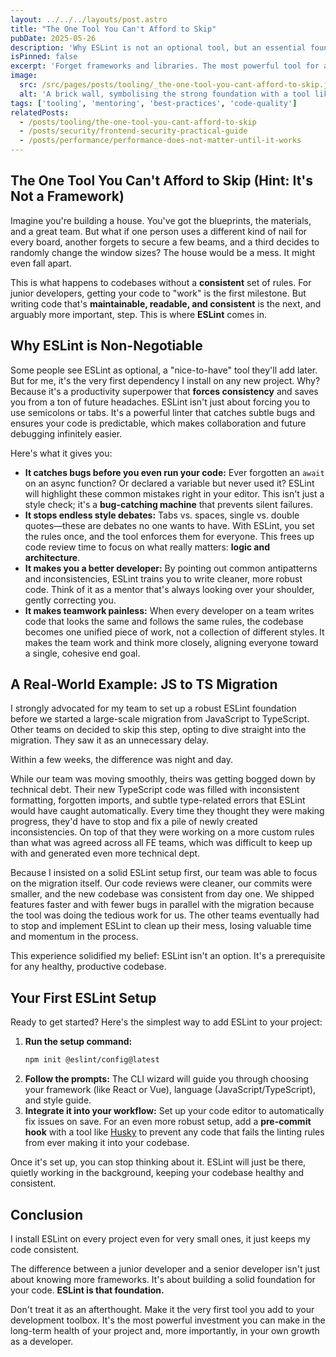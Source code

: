 ```yaml
---
layout: ../../../layouts/post.astro
title: "The One Tool You Can't Afford to Skip"
pubDate: 2025-05-26
description: 'Why ESLint is not an optional tool, but an essential foundation for writing consistent, bug-free, and maintainable code, especially for junior developers.'
isPinned: false
excerpt: 'Forget frameworks and libraries. The most powerful tool for a junior developer is ESLint. It forces consistency, catches bugs, and makes you a better programmer.'
image:
  src: /src/pages/posts/tooling/_the-one-tool-you-cant-afford-to-skip.jpg
  alt: 'A brick wall, symbolising the strong foundation with a tool like ESLint'
tags: ['tooling', 'mentoring', 'best-practices', 'code-quality']
relatedPosts:
  - /posts/tooling/the-one-tool-you-cant-afford-to-skip
  - /posts/security/frontend-security-practical-guide
  - /posts/performance/performance-does-not-matter-until-it-works
---
```


## The One Tool You Can't Afford to Skip (Hint: It's Not a Framework)

Imagine you're building a house. You've got the blueprints, the materials, and a great team. But what if one person uses a different kind of nail for every board, another forgets to secure a few beams, and a third decides to randomly change the window sizes? The house would be a mess. It might even fall apart.

This is what happens to codebases without a **consistent** set of rules. For junior developers, getting your code to "work" is the first milestone. But writing code that's **maintainable, readable, and consistent** is the next, and arguably more important, step. This is where **ESLint** comes in.

## Why ESLint is Non-Negotiable

Some people see ESLint as optional, a "nice-to-have" tool they'll add later. But for me, it's the very first dependency I install on any new project. Why? Because it's a productivity superpower that **forces consistency** and saves you from a ton of future headaches. ESLint isn't just about forcing you to use semicolons or tabs. It's a powerful linter that catches subtle bugs and ensures your code is predictable, which makes collaboration and future debugging infinitely easier.

Here's what it gives you:

- **It catches bugs before you even run your code:** Ever forgotten an `await` on an async function? Or declared a variable but never used it? ESLint will highlight these common mistakes right in your editor. This isn't just a style check; it's a **bug-catching machine** that prevents silent failures.
- **It stops endless style debates:** Tabs vs. spaces, single vs. double quotes—these are debates no one wants to have. With ESLint, you set the rules once, and the tool enforces them for everyone. This frees up code review time to focus on what really matters: **logic and architecture**.
- **It makes you a better developer:** By pointing out common antipatterns and inconsistencies, ESLint trains you to write cleaner, more robust code. Think of it as a mentor that's always looking over your shoulder, gently correcting you.
- **It makes teamwork painless:** When every developer on a team writes code that looks the same and follows the same rules, the codebase becomes one unified piece of work, not a collection of different styles. It makes the team work and think more closely, aligning everyone toward a single, cohesive end goal.

## A Real-World Example: JS to TS Migration

I strongly advocated for my team to set up a robust ESLint foundation before we started a large-scale migration from JavaScript to TypeScript. Other teams on decided to skip this step, opting to dive straight into the migration. They saw it as an unnecessary delay.

Within a few weeks, the difference was night and day.

While our team was moving smoothly, theirs was getting bogged down by technical debt. Their new TypeScript code was filled with inconsistent formatting, forgotten imports, and subtle type-related errors that ESLint would have caught automatically. Every time they thought they were making progress, they'd have to stop and fix a pile of newly created inconsistencies. On top of that they were working on a more custom rules than what was agreed across all FE teams, which was difficult to keep up with and generated even more technical dept.

Because I insisted on a solid ESLint setup first, our team was able to focus on the migration itself. Our code reviews were cleaner, our commits were smaller, and the new codebase was consistent from day one. We shipped features faster and with fewer bugs in parallel with the migration because the tool was doing the tedious work for us. The other teams eventually had to stop and implement ESLint to clean up their mess, losing valuable time and momentum in the process.

This experience solidified my belief: ESLint isn't an option. It's a prerequisite for any healthy, productive codebase.

## Your First ESLint Setup

Ready to get started? Here's the simplest way to add ESLint to your project:

1.  **Run the setup command:**
    ```bash
    npm init @eslint/config@latest
    ```
2.  **Follow the prompts:** The CLI wizard will guide you through choosing your framework (like React or Vue), language (JavaScript/TypeScript), and style guide.
3.  **Integrate it into your workflow:** Set up your code editor to automatically fix issues on save. For an even more robust setup, add a **pre-commit hook** with a tool like [Husky](https://typicode.github.io/husky/) to prevent any code that fails the linting rules from ever making it into your codebase.

Once it's set up, you can stop thinking about it. ESLint will just be there, quietly working in the background, keeping your codebase healthy and consistent.

## Conclusion

I install ESLint on every project even for very small ones, it just keeps my code consistent.

The difference between a junior developer and a senior developer isn't just about knowing more frameworks. It's about building a solid foundation for your code. **ESLint is that foundation.**

Don't treat it as an afterthought. Make it the very first tool you add to your development toolbox. It's the most powerful investment you can make in the long-term health of your project and, more importantly, in your own growth as a developer.
